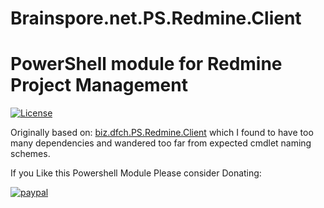 # Brainspore.net.PS.Redmine.Client
# PowerShell module for Redmine Project Management
[![License](https://img.shields.io/badge/license-Apache%20License%202.0-blue.svg)](https://github.com/BrainsporeNetworks/Brainspore.net.PS.Redmine.Client/blob/master/LICENSE )


Originally based on:
[biz.dfch.PS.Redmine.Client](https://github.com/dfensgmbh/biz.dfch.PS.Redmine.Client) which I found to have too many dependencies and wandered too far from expected cmdlet naming schemes.


If you Like this Powershell Module Please consider Donating:

[![paypal](https://www.paypalobjects.com/en_US/i/btn/btn_donateCC_LG.gif)](https://paypal.me/BrainsporeNet)
